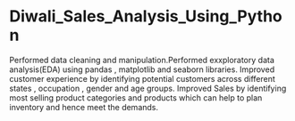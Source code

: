 # Diwali_Sales_Analysis_Using_Python
Performed data cleaning and manipulation.Performed exxploratory data analysis(EDA) using pandas , matplotlib and seaborn libraries.
Improved customer experience by identifying potential customers across different states , occupation , gender and age groups.
Improved Sales by identifying most selling product categories and products which can help to plan inventory and hence meet the demands.
